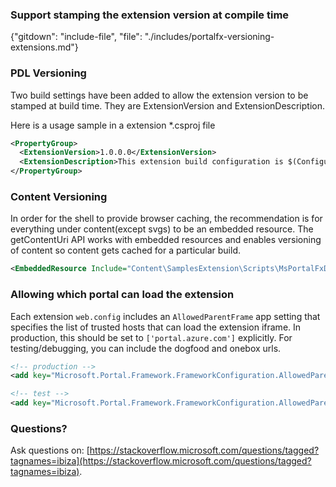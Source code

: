 <properties title="" pageTitle="Versioning an extension" description="" authors="adamab" />

### Support stamping the extension version at compile time

{"gitdown": "include-file", "file": "./includes/portalfx-versioning-extensions.md"}

### PDL Versioning
Two build settings have been added to allow the extension version to be stamped at build time.   They are ExtensionVersion and ExtensionDescription.

Here is a usage sample in a extension *.csproj file

```xml
<PropertyGroup>
  <ExtensionVersion>1.0.0.0</ExtensionVersion>
  <ExtensionDescription>This extension build configuration is $(Configuration)</ExtensionDescription>
</PropertyGroup>
```

### Content Versioning
In order for the shell to provide browser caching, the recommendation is for everything under content(except svgs) to be an embedded resource. The getContentUri API works with embedded resources and enables versioning of content so content gets cached for a particular build.

```xml
<EmbeddedResource Include="Content\SamplesExtension\Scripts\MsPortalFxDocs.js" />
```

### Allowing which portal can load the extension
Each extension `web.config` includes an `AllowedParentFrame` app setting that specifies the list of trusted hosts that can load the extension iframe. In production, this should be set to `['portal.azure.com']` explicitly. For testing/debugging, you can include the dogfood and onebox urls. 

```xml
<!-- production -->
<add key="Microsoft.Portal.Framework.FrameworkConfiguration.AllowedParentFrame" value="['portal.azure.com']" />

<!-- test -->
<add key="Microsoft.Portal.Framework.FrameworkConfiguration.AllowedParentFrame" value="['df.onecloud.azure-test.net', 'onestb.cloudapp.net']" />
```

### Questions?

Ask questions on: [https://stackoverflow.microsoft.com/questions/tagged?tagnames=ibiza](https://stackoverflow.microsoft.com/questions/tagged?tagnames=ibiza).
